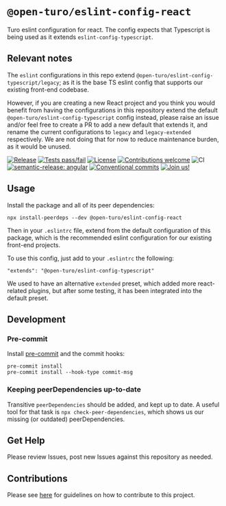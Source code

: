 # `@open-turo/eslint-config-react`

Turo eslint configuration for react. The config expects that Typescript is being used as it extends
`eslint-config-typescript`.

## Relevant notes

The `eslint` configurations in this repo extend `@open-turo/eslint-config-typescript/legacy`; as it is the base TS
eslint config that supports our existing front-end codebase.

However, if you are creating a new React project and you think you would benefit from having the configurations in this
repository extend the default `@open-turo/eslint-config-typescript` config instead, please raise an issue and/or feel
free to create a PR to add a new default that extends it, and rename the current configurations to `legacy` and
`legacy-extended` respectively. We are not doing that for now to reduce maintenance burden, as it would be unused.

[![Release](https://img.shields.io/github/v/release/open-turo/eslint-config-react)](https://github.com/open-turo/eslint-config-react/releases/)
[![Tests pass/fail](https://img.shields.io/github/workflow/status/open-turo/eslint-config-react/CI)](https://github.com/open-turo/eslint-config-react/actions/)
[![License](https://img.shields.io/github/license/open-turo/eslint-config-react)](./LICENSE)
[![Contributions welcome](https://img.shields.io/badge/contributions-welcome-brightgreen.svg)](https://github.com/dwyl/esta/issues)
![CI](https://github.com/open-turo/eslint-config-react/actions/workflows/release.yaml/badge.svg)
[![semantic-release: angular](https://img.shields.io/badge/semantic--release-angular-e10079?logo=semantic-release)](https://github.com/semantic-release/semantic-release)
[![Conventional commits](https://img.shields.io/badge/conventional%20commits-1.0.2-%23FE5196?logo=conventionalcommits&logoColor=white)](https://conventionalcommits.org)
[![Join us!](https://img.shields.io/badge/Turo-Join%20us%21-593CFB.svg)](https://turo.com/jobs)

## Usage

Install the package and all of its peer dependencies:

```shell
npx install-peerdeps --dev @open-turo/eslint-config-react
```

Then in your `.eslintrc` file, extend from the default configuration of this package, which is the recommended eslint
configuration for our existing front-end projects.

To use this config, just add to your `.eslintrc` the following:

```
"extends": "@open-turo/eslint-config-typescript"
```

We used to have an alternative `extended` preset, which added more react-related plugins, but after some testing, it
has been integrated into the default preset.

## Development

### Pre-commit

Install [pre-commit](https://pre-commit.com/) and the commit hooks:

```shell
pre-commit install
pre-commit install --hook-type commit-msg
```

### Keeping peerDependencies up-to-date

Transitive `peerDependencies` should be added, and kept up to date. A useful tool for that task is
`npx check-peer-dependencies`, which shows us our missing (or outdated) peerDependencies.

## Get Help

Please review Issues, post new Issues against this repository as needed.

## Contributions

Please see [here](https://github.com/open-turo/contributions) for guidelines on how to contribute to this project.
